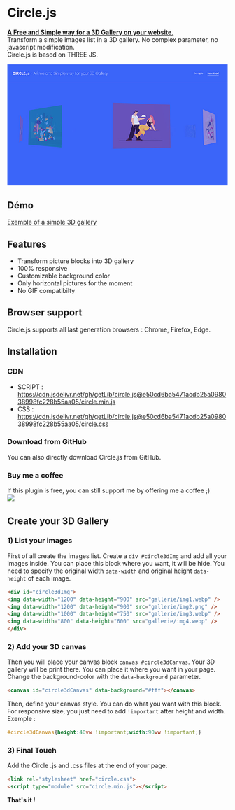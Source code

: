 # Circle.js

<p><b><a href="https://circle3dgallery.com/">A Free and Simple way for a 3D Gallery on your website.</a></b><br/>
Transform a simple images list in a 3D gallery. No complex parameter, no javascript modification.<br/>
Circle.js is based on THREE JS.
</p>
<p><img src="circle-capture.jpg" /></p>

## Démo
<a href="https://circle3dgallery.com/exemple.html">Exemple of a simple 3D gallery</a>

## Features
* Transform picture blocks into 3D gallery
* 100% responsive
* Customizable background color
* Only horizontal pictures for the moment
* No GIF compatibilty
  
## Browser support
Circle.js supports all last generation browsers : Chrome, Firefox, Edge.

## Installation

### CDN
* SCRIPT : https://cdn.jsdelivr.net/gh/getLib/circle.js@e50cd6ba5471acdb25a098038998fc228b55aa05/circle.min.js
* CSS : https://cdn.jsdelivr.net/gh/getLib/circle.js@e50cd6ba5471acdb25a098038998fc228b55aa05/circle.css
### Download from GitHub
You can also directly download Circle.js from GitHub.
### Buy me a coffee
If this plugin is free, you can still support me by offering me a coffee ;)<br/>
<a href="https://www.buymeacoffee.com/circle3djs"><img src="https://img.buymeacoffee.com/button-api/?text=Buy me a coffee&emoji=&slug=circle3djs&button_colour=5F7FFF&font_colour=ffffff&font_family=Poppins&outline_colour=000000&coffee_colour=FFDD00"></a>

## Create your 3D Gallery

### 1) List your images
First of all create the images list. Create a `div #circle3dImg` and add all your images inside.
You can place this block where you want, it will be hide.
You need to specify the original width `data-width` and original height `data-height` of each image.
```html
<div id="circle3dImg">
<img data-width="1200" data-height="900" src="gallerie/img1.webp" />
<img data-width="1200" data-height="900" src="gallerie/img2.png" />
<img data-width="1000" data-height="750" src="gallerie/img3.webp" />
<img data-width="800" data-height="600" src="gallerie/img4.webp" />
</div>
```
### 2) Add your 3D canvas
Then you will place your canvas block `canvas #circle3dCanvas`. Your 3D gallery will be print there.
You can place it where you want in your page.
Change the background-color with the `data-background` parameter.
```html
<canvas id="circle3dCanvas" data-background="#fff"></canvas>
```
Then, define your canvas style. You can do what you want with this block.
For responsive size, you just need to add `!important` after height and width.<br/>
Exemple : 
```css
#circle3dCanvas{height:40vw !important;width:90vw !important;}
```

### 3) Final Touch
Add the Circle .js and .css files at the end of your page.
```html
<link rel="stylesheet" href="circle.css">
<script type="module" src="circle.min.js"></script>
```
<strong>That's it !</strong>

